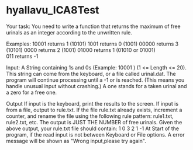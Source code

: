 # hyallavu_ICA8Test

Your task: 
  You need to write a function that returns the maximum of free urinals as an integer according to the unwritten rule. 
  
Examples:
  10001 returns 1 (10101) 
  1001 returns 0 (1001) 
  00000 returns 3 (10101) 
  0000 returns 2 (1001) 
  01000 returns 1 (01010 or 01001)  
  011 returns -1 
  
Input:
  A String containing 1s and 0s (Example:  10001 ) (1 <= Length <= 20). This string can come from the keyboard, or a file 
  called urinal.dat. The program will continue processing until a -1 or <eof> is reached. (This means you handle unusual 
  input without crashing.) 
  A one stands for a taken urinal and a zero for a free one. 
  
Output 
  If input is the keyboard, print the results to the screen. If input is from a file, output to rule.txt. If the file rule.txt already 
  exists, increment a counter, and rename the file using the following rule pattern:  rule1.txt, rule2.txt, etc.
  The output is JUST THE NUMBER of free urinals. Given the above output, your rule.txt file should contain: 
    1 
    0 
    3 
    2 
    1 
    -1 
At Start of the program, if the read input is not between Keyboard or File options. A error message will be shown as "Wrong input,please try again".
